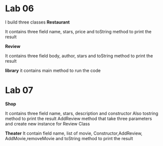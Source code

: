 # Lab 06
 I build three classes
**Restaurant**

It contains three field name, stars, price and toString method to print the result

 
**Review**

It contains three field body, author, stars and toString method to print the result
 
**library**
it contains main method to run the code

#  Lab 07

**Shop**

It contains three field name, stars, description and constructor Also tostring method to print the result
AddReview method that take three parameters and create new instance for Review Class

**Theater**
It contain field name, list of movie, Constructor,AddReview, AddMovie,removeMovie and toString method to print the result
